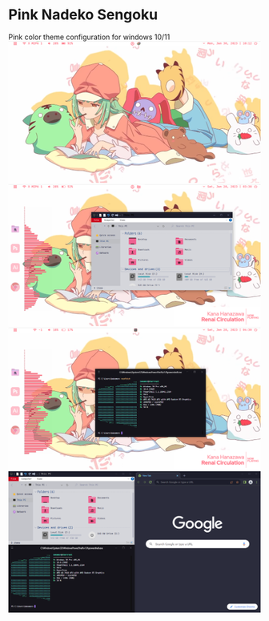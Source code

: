 # Pink Nadeko Sengoku
Pink color theme configuration for windows 10/11
<br>![Desktop Screenshot](./ss1.png "Desktop Screenshot")
<br>![Desktop Screenshot](./ss2.png "With Explorer")
<br>![Desktop Screenshot](./ss3.png "With Neofetch")
<br>![Desktop Screenshot](./ss4.png "Tiled Windows")
